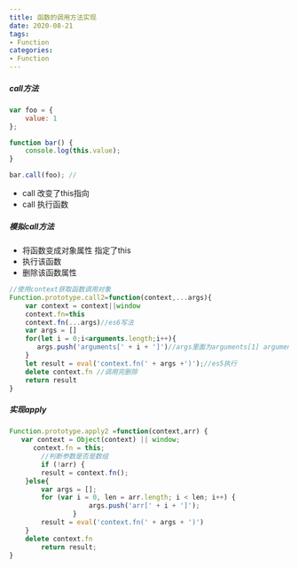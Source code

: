 ```yaml
---
title: 函数的调用方法实现
date: 2020-08-21
tags:
- Function
categories:
- Function
---
```

##### call方法

```javascript 1.8
var foo = {
    value: 1
};

function bar() {
    console.log(this.value);
}

bar.call(foo); //
```

* call 改变了this指向
* call 执行函数

##### 模拟call方法

* 将函数变成对象属性 指定了this
* 执行该函数
* 删除该函数属性

```javascript 1.8
//使用context获取函数调用对象
Function.prototype.call2=function(context,...args){
    var context = context||window
    context.fn=this
    context.fn(...args)//es6写法
    var args = []
    for(let i = 0;i<arguments.length;i++){
       args.push('arguments[' + i + ']')//args里面为arguments[1] arguments[2]
    }
    let result = eval('context.fn(' + args +')');//es5执行
    delete context.fn //调用完删除
    return result
}
```

##### 实现apply

```javascript 1.8
Function.prototype.apply2 =function(context,arr) {
   var context = Object(context) || window;
      context.fn = this;
        //判断参数是否是数组
        if (!arr) {
        result = context.fn();
    }else{
        var args = [];
        for (var i = 0, len = arr.length; i < len; i++) {
                    args.push('arr[' + i + ']');
                }
        result = eval('context.fn(' + args + ')')
    }
    delete context.fn
        return result;
}
```
